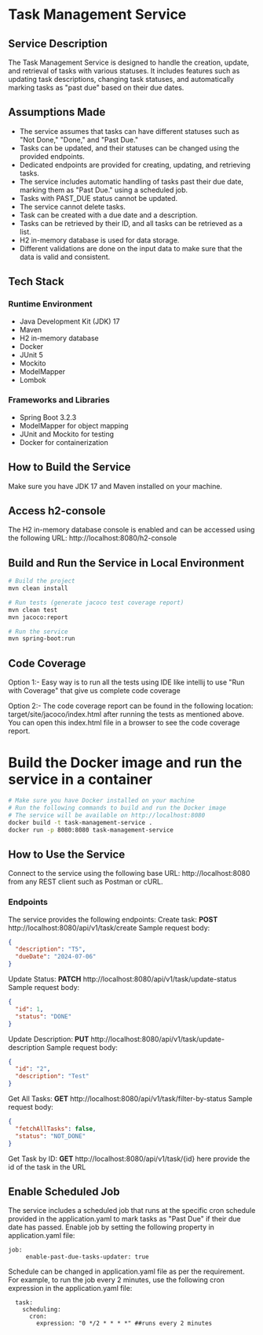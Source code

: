 # Task Management Service
## Service Description

The Task Management Service is designed to handle the creation, update, and retrieval of tasks with various statuses. 
It includes features such as updating task descriptions, changing task statuses, and automatically marking tasks as "past due" based on their due dates.


## Assumptions Made

- The service assumes that tasks can have different statuses such as "Not Done," "Done," and "Past Due."
- Tasks can be updated, and their statuses can be changed using the provided endpoints.
- Dedicated endpoints are provided for creating, updating, and retrieving tasks.
- The service includes automatic handling of tasks past their due date, marking them as "Past Due." using a scheduled job.
- Tasks with PAST_DUE status cannot be updated.
- The service cannot delete tasks.
- Task can be created with a due date and a description.
- Tasks can be retrieved by their ID, and all tasks can be retrieved as a list.
- H2 in-memory database is used for data storage.
- Different validations are done on the input data to make sure that the data is valid and consistent.

## Tech Stack

### Runtime Environment
- Java Development Kit (JDK) 17
- Maven
- H2 in-memory database
- Docker
- JUnit 5
- Mockito
- ModelMapper
- Lombok

### Frameworks and Libraries
- Spring Boot 3.2.3
- ModelMapper for object mapping
- JUnit and Mockito for testing
- Docker for containerization

## How to Build the Service

Make sure you have JDK 17 and Maven installed on your machine.

## Access h2-console
The H2 in-memory database console is enabled and can be accessed using the following URL: http://localhost:8080/h2-console

## Build and Run the Service in Local Environment
```bash
# Build the project
mvn clean install

# Run tests (generate jacoco test coverage report) 
mvn clean test
mvn jacoco:report

# Run the service
mvn spring-boot:run
```

## Code Coverage
Option 1:- Easy way is to run all the tests using IDE like intellij to use "Run with Coverage" that give us complete code coverage

Option 2:- The code coverage report can be found in the following location: target/site/jacoco/index.html
after running the tests as mentioned above. You can open this index.html file in a browser to see the code coverage report.


# Build the Docker image and run the service in a container
```bash
# Make sure you have Docker installed on your machine
# Run the following commands to build and run the Docker image
# The service will be available on http://localhost:8080
docker build -t task-management-service .
docker run -p 8080:8080 task-management-service
```

## How to Use the Service
Connect to the service using the following base URL: http://localhost:8080 from any REST client such as Postman or cURL.

### Endpoints
The service provides the following endpoints:
Create task: 
**POST** http://localhost:8080/api/v1/task/create
Sample request body:
```json
{
  "description": "T5",
  "dueDate": "2024-07-06"
}
```
Update Status: 
**PATCH** http://localhost:8080/api/v1/task/update-status
Sample request body:
```json
{
  "id": 1,
  "status": "DONE"
}
```
Update Description: 
**PUT** http://localhost:8080/api/v1/task/update-description
Sample request body:
```json
{
  "id": "2",
  "description": "Test"
}
```
Get All Tasks: 
**GET** http://localhost:8080/api/v1/task/filter-by-status
Sample request body:
```json
{
  "fetchAllTasks": false,
  "status": "NOT_DONE"
}
```
Get Task by ID: 
**GET** http://localhost:8080/api/v1/task/{id}
here provide the id of the task in the URL

## Enable Scheduled Job
The service includes a scheduled job that runs at the specific cron schedule provided in the application.yaml to mark tasks as "Past Due" if their due date has passed. 
Enable job by setting the following property in application.yaml file:
```
job:
     enable-past-due-tasks-updater: true
``` 

Schedule can be changed in application.yaml file as per the requirement. For example, to run the job every 2 minutes, use the following cron expression in the application.yaml file:
```
  task:
    scheduling:
      cron:
        expression: "0 */2 * * * *" ##runs every 2 minutes
```